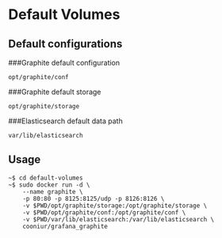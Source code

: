 # Default Volumes

## Default configurations

###Graphite default configuration

	opt/graphite/conf

###Graphite default storage

	opt/graphite/storage

###Elasticsearch default data path

	var/lib/elasticsearch

## Usage

	~$ cd default-volumes
	~$ sudo docker run -d \
		--name graphite \
		-p 80:80 -p 8125:8125/udp -p 8126:8126 \
		-v $PWD/opt/graphite/storage:/opt/graphite/storage \
		-v $PWD/opt/graphite/conf:/opt/graphite/conf \
		-v $PWD/var/lib/elasticsearch:/var/lib/elasticsearch \
		cooniur/grafana_graphite

